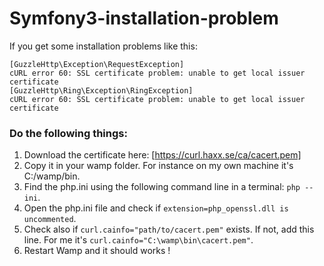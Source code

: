 # Symfony3-installation-problem

If you get some installation problems like this:

    [GuzzleHttp\Exception\RequestException]
    cURL error 60: SSL certificate problem: unable to get local issuer certificate
    [GuzzleHttp\Ring\Exception\RingException]
    cURL error 60: SSL certificate problem: unable to get local issuer certificate

### Do the following things:

1. Download the certificate here: [https://curl.haxx.se/ca/cacert.pem]
2. Copy it in your wamp folder. For instance on my own machine it's C:/wamp/bin.
3. Find the php.ini using the following command line in a terminal: `php --ini`.
4. Open the php.ini file and check if `extension=php_openssl.dll is uncommented`.
5. Check also if `curl.cainfo="path/to/cacert.pem"` exists. If not, add this line. For me it's `curl.cainfo="C:\wamp\bin\cacert.pem"`.
6. Restart Wamp and it should works !